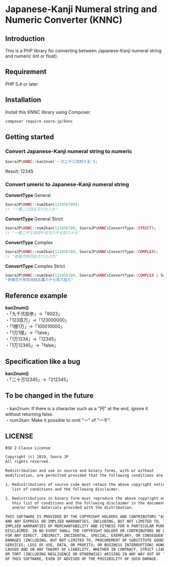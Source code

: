 # Japanese-Kanji Numeral string and Numeric Converter (KNNC)

## Introduction

This is a PHP library for converting between Japanese-Kanji numeral string and numeric (int or float).

## Requirement

PHP 5.4 or later

## Installation

Install this KNNC library using Composer.

```sh
composer require soora-jp/knnc
```

## Getting started

### Convert Japanese-Kanji numeral string to numeric

```php
SooraJP\KNNC::kan2num('一万二千三百四十五');
```

Result: 12345

### Convert umeric to Japanese-Kanji numeral string

**ConvertType** General

```php
SooraJP\KNNC::num2kan(123456789);
// "一億二三四五万六七八九"
```

**ConvertType** General Strict

```php
SooraJP\KNNC::num2kan(123456789, SooraJP\KNNC\ConvertType::STRICT);
// "一億二千三百四十五万六千七百八十九"
```

**ConvertType** Complex

```php
SooraJP\KNNC::num2kan(123456789, SooraJP\KNNC\ConvertType::COMPLEX);
// "壱億弐参四五万六七八九"
```

**ConvertType** Complex Strict

```php
SooraJP\KNNC::num2kan(123456789, SooraJP\KNNC\ConvertType::COMPLEX | SooraJP\KNNC\ConvertType::STRICT);
"壱億弐千参百四拾五萬六千七百八拾九"
```

## Reference example

**kan2num()**  
・「九千弐拾参」->「9023」  
・「123百万」->「123000000」  
・「1億1万」->「100010000」  
・「1万1億」->「false」  
・「1万1234」->「12345」  
・「1万12345」->「false」  

## Specification like a bug

**kan2num()**  
・「二十万12345」->「212345」

## To be changed in the future
・kan2num: If there is a character such as a "円" at the end, ignore it without returning false.  
・num2kan: Make it possible to omit "一" of "一千".


## LICENSE

```txt
BSD 2-Clause License

Copyright (c) 2019, Soora JP
All rights reserved.

Redistribution and use in source and binary forms, with or without
modification, are permitted provided that the following conditions are met:

1. Redistributions of source code must retain the above copyright notice, this
   list of conditions and the following disclaimer.

2. Redistributions in binary form must reproduce the above copyright notice,
   this list of conditions and the following disclaimer in the documentation
   and/or other materials provided with the distribution.

THIS SOFTWARE IS PROVIDED BY THE COPYRIGHT HOLDERS AND CONTRIBUTORS "AS IS"
AND ANY EXPRESS OR IMPLIED WARRANTIES, INCLUDING, BUT NOT LIMITED TO, THE
IMPLIED WARRANTIES OF MERCHANTABILITY AND FITNESS FOR A PARTICULAR PURPOSE ARE
DISCLAIMED. IN NO EVENT SHALL THE COPYRIGHT HOLDER OR CONTRIBUTORS BE LIABLE
FOR ANY DIRECT, INDIRECT, INCIDENTAL, SPECIAL, EXEMPLARY, OR CONSEQUENTIAL
DAMAGES (INCLUDING, BUT NOT LIMITED TO, PROCUREMENT OF SUBSTITUTE GOODS OR
SERVICES; LOSS OF USE, DATA, OR PROFITS; OR BUSINESS INTERRUPTION) HOWEVER
CAUSED AND ON ANY THEORY OF LIABILITY, WHETHER IN CONTRACT, STRICT LIABILITY,
OR TORT (INCLUDING NEGLIGENCE OR OTHERWISE) ARISING IN ANY WAY OUT OF THE USE
OF THIS SOFTWARE, EVEN IF ADVISED OF THE POSSIBILITY OF SUCH DAMAGE.
```
